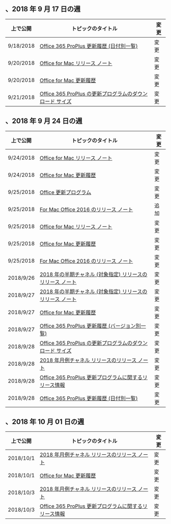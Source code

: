

## <a name="week-of-september-17-2018"></a>、2018 年 9 月 17 日の週


| 上で公開 |トピックのタイトル | 変更 |
|------|------------|--------|
| 9/18/2018 | [Office 365 ProPlus 更新履歴 (日付別一覧)](/OfficeUpdates/update-history-office365-proplus-by-date) | 変更 |
| 9/20/2018 | [Office for Mac リリース ノート](/OfficeUpdates/release-notes-office-for-mac) | 変更 |
| 9/20/2018 | [Office for Mac 更新履歴](/OfficeUpdates/update-history-office-for-mac) | 変更 |
| 9/21/2018 | [Office 365 ProPlus の更新プログラムのダウンロード サイズ](/OfficeUpdates/download-sizes-office365-proplus-updates) | 変更 |


## <a name="week-of-september-24-2018"></a>、2018 年 9 月 24 日の週


| 上で公開 |トピックのタイトル | 変更 |
|------|------------|--------|
| 9/24/2018 | [Office for Mac リリース ノート](/OfficeUpdates/release-notes-office-for-mac) | 変更 |
| 9/24/2018 | [Office for Mac 更新履歴](/OfficeUpdates/update-history-office-for-mac) | 変更 |
| 9/25/2018 | [Office 更新プログラム](/OfficeUpdates/index) | 変更 |
| 9/25/2018 | [For Mac Office 2016 のリリース ノート](/OfficeUpdates/release-notes-office-2016-mac) | 追加 |
| 9/25/2018 | [Office for Mac リリース ノート](/OfficeUpdates/release-notes-office-for-mac) | 変更 |
| 9/25/2018 | [Office for Mac 更新履歴](/OfficeUpdates/update-history-office-for-mac) | 変更 |
| 9/25/2018 | [For Mac Office 2016 のリリース ノート](/OfficeUpdates/release-notes-office-2016-mac) | 変更 |
| 2018/9/26 | [2018 年の半期チャネル (対象指定) リリースのリリース ノート](/OfficeUpdates/semi-annual-channel-targeted-2018) | 変更 |
| 2018/9/27 | [2018 年の半期チャネル (対象指定) リリースのリリース ノート](/OfficeUpdates/semi-annual-channel-targeted-2018) | 変更 |
| 2018/9/27 | [Office for Mac 更新履歴](/OfficeUpdates/update-history-office-for-mac) | 変更 |
| 2018/9/27 | [Office 365 ProPlus 更新履歴 (バージョン別一覧)](/OfficeUpdates/update-history-office365-proplus-by-version) | 変更 |
| 2018/9/28 | [Office 365 ProPlus の更新プログラムのダウンロード サイズ](/OfficeUpdates/download-sizes-office365-proplus-updates) | 変更 |
| 2018/9/28 | [2018 年月例チャネル リリースのリリース ノート](/OfficeUpdates/monthly-channel-2018) | 変更 |
| 2018/9/28 | [Office 365 ProPlus 更新プログラムに関するリリース情報](/OfficeUpdates/release-notes-office365-proplus) | 変更 |
| 2018/9/28 | [Office 365 ProPlus 更新履歴 (日付別一覧)](/OfficeUpdates/update-history-office365-proplus-by-date) | 変更 |


## <a name="week-of-october-01-2018"></a>、2018 年 10 月 01 日の週


| 上で公開 |トピックのタイトル | 変更 |
|------|------------|--------|
| 2018/10/1 | [2018 年月例チャネル リリースのリリース ノート](/OfficeUpdates/monthly-channel-2018) | 変更 |
| 2018/10/1 | [Office for Mac 更新履歴](/OfficeUpdates/update-history-office-for-mac) | 変更 |
| 2018/10/3 | [2018 年月例チャネル リリースのリリース ノート](/OfficeUpdates/monthly-channel-2018) | 変更 |
| 2018/10/3 | [Office 365 ProPlus 更新プログラムに関するリリース情報](/OfficeUpdates/release-notes-office365-proplus) | 変更 |
